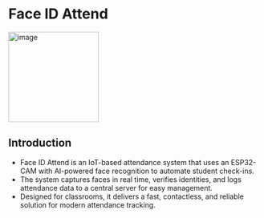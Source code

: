 # Face ID Attend
<img width="180" alt="image" src="https://github.com/user-attachments/assets/0f3917de-76d2-441e-b777-fd996f000896">

## Introduction
- Face ID Attend is an IoT-based attendance system that uses an ESP32-CAM with AI-powered face recognition to automate student check-ins.
- The system captures faces in real time, verifies identities, and logs attendance data to a central server for easy management.
- Designed for classrooms, it delivers a fast, contactless, and reliable solution for modern attendance tracking.
